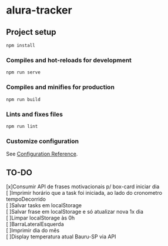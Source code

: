 # alura-tracker

## Project setup
```
npm install
```

### Compiles and hot-reloads for development
```
npm run serve
```

### Compiles and minifies for production
```
npm run build
```

### Lints and fixes files
```
npm run lint
```

### Customize configuration
See [Configuration Reference](https://cli.vuejs.org/config/).




## TO-DO 
[x]Consumir API de frases motivacionais p/ box-card iniciar dia <br>
[ ]Imprimir horário que a task foi iniciada, ao lado do cronometro tempoDecorrido <br>
[ ]Salvar tasks em localStorage <br>
[ ]Salvar frase em localStorage e só atualizar nova 1x dia <br>
[ ]Limpar localStorage às 0h <br>
[ ]BarraLateralEsquerda <br>
  [ ]Imprimir dia do mês <br>
  [ ]Display temperatura atual Bauru-SP via API <br>
  